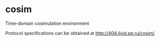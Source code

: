 cosim
==========

Time-domain cosimulation environment

Protocol specifications can be obtained at http://404.livid.pp.ru/cosim/
